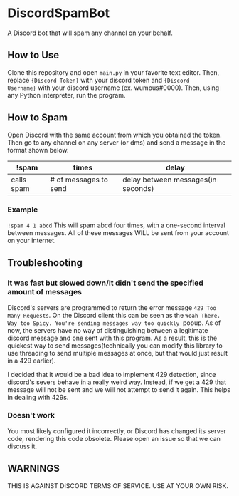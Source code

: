 # DiscordSpamBot

A Discord bot that will spam any channel on your behalf.

## How to Use

Clone this repository and open `main.py` in your favorite text editor. Then, replace `{Discord Token}` with your discord token and `{Discord Username}` with your discord username (ex. wumpus#0000). Then, using any Python interpreter, run the program.

## How to Spam

Open Discord with the same account from which you obtained the token. Then go to any channel on any server (or dms) and send a message in the format shown below.

|!spam|times|delay |
|--|--|--|
|calls spam|# of messages to send|delay between messages(in seconds)|

### Example

`!spam 4 1 abcd` This will spam abcd four times, with a one-second interval between messages. All of these messages WILL be sent from your account on your internet.

## Troubleshooting

### It was fast but slowed down/It didn't send the specified amount of messages

Discord's servers are programmed to return the error message `429 Too Many Requests`. On the Discord client this can be seen as the `Woah There. Way too Spicy. You're sending messages way too quickly`  popup. As of now, the servers have no way of distinguishing between a legitimate discord message and one sent with this program. As a result, this is the quickest way to send messages(technically you can modify this library to use threading to send multiple messages at once, but that would just result in a 429 earlier).

I decided that it would be a bad idea to implement 429 detection, since discord's severs behave in a really weird way. Instead, if we get a 429 that message will not be sent and we will not attempt to send it again. This helps in dealing with 429s.

### Doesn't work

You most likely configured it incorrectly, or Discord has changed its server code, rendering this code obsolete. Please open an issue so that we can discuss it.

## WARNINGS

THIS IS AGAINST DISCORD TERMS OF SERVICE. USE AT YOUR OWN RISK.

